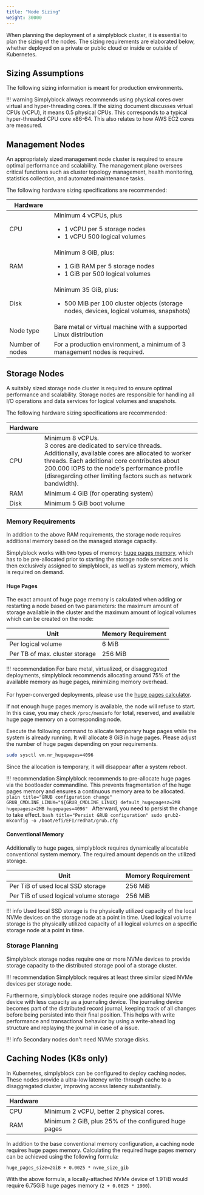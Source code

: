 ```yaml
---
title: "Node Sizing"
weight: 30000
---
```


When planning the deployment of a simplyblock cluster, it is essential to plan the sizing of the nodes. The sizing
requirements are elaborated below, whether deployed on a private or public cloud or inside or outside of Kubernetes.

## Sizing Assumptions

The following sizing information is meant for production environments.

!!! warning
    Simplyblock always recommends using physical cores over virtual and hyper-threading cores. If the sizing document
    discusses virtual CPUs (vCPU), it means 0.5 physical CPUs. This corresponds to a typical hyper-threaded CPU core
    x86-64. This also relates to how AWS EC2 cores are measured.

## Management Nodes

An appropriately sized management node cluster is required to ensure optimal performance and scalability. The management
plane oversees critical functions such as cluster topology management, health monitoring, statistics collection,
and automated maintenance tasks.

The following hardware sizing specifications are recommended:

| Hardware        |                                                                                                                             |
|-----------------|-----------------------------------------------------------------------------------------------------------------------------|
| CPU             | Minimum 4 vCPUs, plus<ul><li>1 vCPU per 5 storage nodes</li><li>1 vCPU 500 logical volumes</li></ul>                        |
| RAM             | Minimum 8 GiB, plus:<ul><li>1 GiB RAM per 5 storage nodes</li><li>1 GiB per 500 logical volumes</li></ul>                   |
| Disk            | Minimum 35 GiB, plus:<ul><li>500 MiB per 100 cluster objects (storage nodes, devices, logical volumes, snapshots)</li></ul> |
| Node type       | Bare metal or virtual machine with a supported Linux distribution                                                           |
| Number of nodes | For a production environment, a minimum of 3 management nodes is required.                                                  |

## Storage Nodes

A suitably sized storage node cluster is required to ensure optimal performance and scalability. Storage nodes are
responsible for handling all I/O operations and data services for logical volumes and snapshots.

The following hardware sizing specifications are recommended:

| Hardware |                                                                                                                                                                                                                                                                                          |
|----------|------------------------------------------------------------------------------------------------------------------------------------------------------------------------------------------------------------------------------------------------------------------------------------------|
| CPU      | Minimum 8 vCPUs.<br/>3 cores are dedicated to service threads.<br/>Additionally, available cores are allocated to worker threads. Each additional core contributes about 200.000 IOPS to the node's performance profile (disregarding other limiting factors such as network bandwidth). |
| RAM      | Minimum 4 GiB (for operating system)                                                                                                                                                                                                                                                     |
| Disk     | Minimum 5 GiB boot volume                                                                                                                                                                                                                                                                |

### Memory Requirements

In addition to the above RAM requirements, the storage node requires additional memory based on the managed storage
capacity.

Simplyblock works with two types of memory: [huge pages memory](https://wiki.debian.org/Hugepages), which has to be
pre-allocated prior to starting the storage node services and is then exclusively assigned to simplyblock, as well as
system memory, which is required on demand.

#### Huge Pages

The exact amount of huge page memory is calculated when adding or restarting a node based on two parameters: the maximum
amount of storage available in the cluster and the maximum amount of logical volumes which can be created on the node:

| Unit                           | Memory Requirement |
|--------------------------------|--------------------|
| Per logical volume             | 6 MiB              |
| Per TB of max. cluster storage | 256 MiB            |

!!! recommendation
    For bare metal, virtualized, or disaggregated deployments, simplyblock recommends allocating around 75% of the
    available memory as huge pages, minimizing memory overhead.<br/><br/>
    For hyper-converged deployments, please use the [huge pages calculator](../../reference/huge-pages-calculator.md). 

If not enough huge pages memory is available, the node will refuse to start. In this case, you may check
`/proc/meminfo` for total, reserved, and available huge page memory on a corresponding node.

Execute the following command to allocate temporary huge pages while the system is already running. It will allocate
8 GiB in huge pages. Please adjust the number of huge pages depending on your requirements.

```bash title="Allocate temporary huge pages"
sudo sysctl vm.nr_hugepages=4096
```

Since the allocation is temporary, it will disappear after a system reboot.

!!! recommendation
    Simplyblock recommends to pre-allocate huge pages via the bootloader commandline. This prevents fragmentation of
    the huge pages memory and ensures a continuous memory area to be allocated.
    ```plain title="GRUB configuration change"
    GRUB_CMDLINE_LINUX="${GRUB_CMDLINE_LINUX} default_hugepagesz=2MB hugepagesz=2MB hugepages=4096"
    ```
    Afterward, you need to persist the change to take effect.
    ```bash title="Persist GRUB configuration"
    sudo grub2-mkconfig -o /boot/efi/EFI/redhat/grub.cfg
    ```

#### Conventional Memory

Additionally to huge pages, simplyblock requires dynamically allocatable conventional system memory. The required
amount depends on the utilized storage.

| Unit                                   | Memory Requirement |
|----------------------------------------|--------------------|
| Per TiB of used local SSD storage      | 256 MiB            |
| Per TiB of used logical volume storage | 256 MiB            |

!!! info
    Used local SSD storage is the physically utilized capacity of the local NVMe devices on the storage node at a point
    in time. Used logical volume storage is the physically utilized capacity of all logical volumes on a specific
    storage node at a point in time.

### Storage Planning

Simplyblock storage nodes require one or more NVMe devices to provide storage capacity to the distributed storage pool
of a storage cluster.

!!! recommendation
    Simplyblock requires at least three similar sized NVMe devices per storage node.

Furthermore, simplyblock storage nodes require one additional NVMe device with less capacity as a journaling device.
The journaling device becomes part of the distributed record journal, keeping track of all changes before being
persisted into their final position. This helps with write performance and transactional behavior by using a
write-ahead log structure and replaying the journal in case of a issue.

!!! info
    Secondary nodes don't need NVMe storage disks.

## Caching Nodes (K8s only)

In Kubernetes, simplyblock can be configured to deploy caching nodes. These nodes provide a ultra-low latency
write-through cache to a disaggregated cluster, improving access latency substantially.

| Hardware |                                                      |
|----------|------------------------------------------------------|
| CPU      | Minimum 2 vCPU, better 2 physical cores.             |
| RAM      | Minimum 2 GiB, plus 25% of the configured huge pages |

In addition to the base conventional memory configuration, a caching node requires huge pages memory. Calculating the
required huge pages memory can be achieved using the following formula:

```plain title="Huge page calculation (caching node)"
huge_pages_size=2GiB + 0.0025 * nvme_size_gib
```

With the above formula, a locally-attached NVMe device of 1.9TiB would require 6.75GiB huge pages memory
(`2 + 0.0025 * 1900`).
